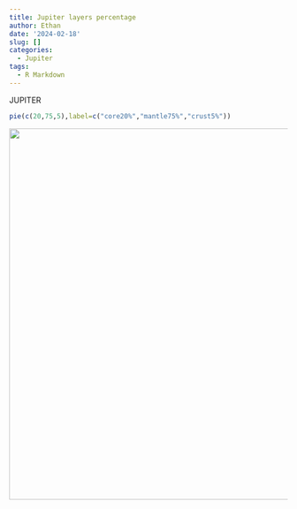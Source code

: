 ```yaml
---
title: Jupiter layers percentage
author: Ethan
date: '2024-02-18'
slug: []
categories:
  - Jupiter
tags:
  - R Markdown
---
```


JUPITER


```r
pie(c(20,75,5),label=c("core20%","mantle75%","crust5%"))
```

<img src="{{< blogdown/postref >}}index_files/figure-html/unnamed-chunk-1-1.png" width="672" />
